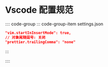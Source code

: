 # Vscode 配置规范

:::: code-group
::: code-group-item settings.json

```json
"vim.startInInsertMode": true,
// 对象尾随逗号: 关闭
"prettier.trailingComma": "none"
```

:::

::::

